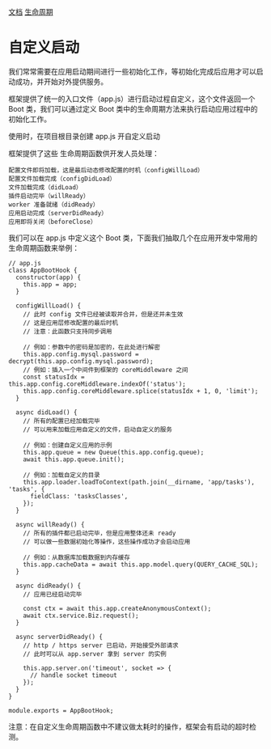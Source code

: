 [文档](https://eggjs.org/zh-cn/basics/app-start.html)
[生命周期](https://eggjs.org/zh-cn/advanced/loader.html#life-cycles)

# 自定义启动

我们常常需要在应用启动期间进行一些初始化工作，等初始化完成后应用才可以启动成功，并开始对外提供服务。

框架提供了统一的入口文件（app.js）进行启动过程自定义，这个文件返回一个 Boot 类，我们可以通过定义 Boot 类中的生命周期方法来执行启动应用过程中的初始化工作。

使用时，在项目根目录创建 app.js 开自定义启动

框架提供了这些 生命周期函数供开发人员处理：
```
配置文件即将加载，这是最后动态修改配置的时机（configWillLoad）
配置文件加载完成（configDidLoad）
文件加载完成（didLoad）
插件启动完毕（willReady）
worker 准备就绪（didReady）
应用启动完成（serverDidReady）
应用即将关闭（beforeClose）
```

我们可以在 app.js 中定义这个 Boot 类，下面我们抽取几个在应用开发中常用的生命周期函数来举例：
```
// app.js
class AppBootHook {
  constructor(app) {
    this.app = app;
  }

  configWillLoad() {
    // 此时 config 文件已经被读取并合并，但是还并未生效
    // 这是应用层修改配置的最后时机
    // 注意：此函数只支持同步调用

    // 例如：参数中的密码是加密的，在此处进行解密
    this.app.config.mysql.password = decrypt(this.app.config.mysql.password);
    // 例如：插入一个中间件到框架的 coreMiddleware 之间
    const statusIdx = this.app.config.coreMiddleware.indexOf('status');
    this.app.config.coreMiddleware.splice(statusIdx + 1, 0, 'limit');
  }

  async didLoad() {
    // 所有的配置已经加载完毕
    // 可以用来加载应用自定义的文件，启动自定义的服务

    // 例如：创建自定义应用的示例
    this.app.queue = new Queue(this.app.config.queue);
    await this.app.queue.init();

    // 例如：加载自定义的目录
    this.app.loader.loadToContext(path.join(__dirname, 'app/tasks'), 'tasks', {
      fieldClass: 'tasksClasses',
    });
  }

  async willReady() {
    // 所有的插件都已启动完毕，但是应用整体还未 ready
    // 可以做一些数据初始化等操作，这些操作成功才会启动应用

    // 例如：从数据库加载数据到内存缓存
    this.app.cacheData = await this.app.model.query(QUERY_CACHE_SQL);
  }

  async didReady() {
    // 应用已经启动完毕

    const ctx = await this.app.createAnonymousContext();
    await ctx.service.Biz.request();
  }

  async serverDidReady() {
    // http / https server 已启动，开始接受外部请求
    // 此时可以从 app.server 拿到 server 的实例

    this.app.server.on('timeout', socket => {
      // handle socket timeout
    });
  }
}

module.exports = AppBootHook;
```

注意：在自定义生命周期函数中不建议做太耗时的操作，框架会有启动的超时检测。